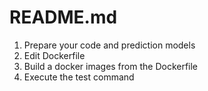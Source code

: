 # README.md

1. Prepare your code and prediction models
2. Edit Dockerfile
3. Build a docker images from the Dockerfile
4. Execute the test command
